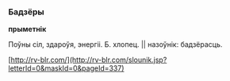 ### Бадзёры
**прыметнік**

Поўны сіл, здароўя, энергіі. Б. хлопец. || назоўнік: бадзёрасць.

<a rel="author">[http://rv-blr.com/](http://rv-blr.com/slounik.jsp?letterId=0&maskId=0&pageId=337)</a>
